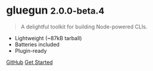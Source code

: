 # gluegun <small>2.0.0-beta.4</small>

> A delightful toolkit for building Node-powered CLIs.

* Lightweight (~87kB tarball)
* Batteries included
* Plugin-ready

[GitHub](https://github.com/infinitered/gluegun)
[Get Started](#/?id=welcome-to-gluegun)
